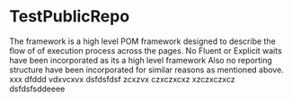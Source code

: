 # TestPublicRepo

The framework is a high level POM framework  designed to describe the flow of of execution process across the pages.
No Fluent or Explicit waits have been incorporated as its a high level framework
Also no reporting structure have been incorporated for similar reasons as mentioned above.
xxx
dfddd
vdxvcxvx
dsfdsfdsf
zcxzvx
czxczxcxz
xzczxczxcz
dsfdsfsddeeee
